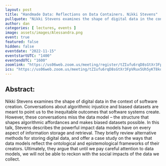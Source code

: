 ```yaml
---
layout: post
title: "Handmade Data: Reflections on Data Containers. Nikki Stevens"
pullquote: "Nikki Stevens examines the shape of digital data in the context of software creation"
author: dan
categories: [ lectures, events ]
image: assets/images/Alessandra.png
event: true
featured: false
hidden: false
eventdate: "2022-11-15"
eventstartUTC: "1400"
eventendUTC: "1600"
zoomlink: "https://us06web.zoom.us/meeting/register/tZIufu6rqD8sGtXr3FpVRux5Uh5yKT8konzO"
ics: "https://us06web.zoom.us/meeting/tZIufu6rqD8sGtXr3FpVRux5Uh5yKT8konzO/ics"
---
```


<!--- debug nikki 1 -->

## Abstract:

Nikki Stevens examines the shape of digital data in the context of software creation. Conversations about algorithmic injustice and biased datasets are meant to point us to the inequitable outcomes that software systems create.  However, these conversations miss the data model – the structure that shapes algorithmic affordances and makes biased datasets possible. In this talk, Stevens describes the powerful impact data models have on every aspect of information storage and retrieval. They briefly review alternative methods for storing digital data, and offer a case study on the ways that data models reflect the ontological and epistemological frameworks of their creators. Ultimately, they argue that until we pay careful attention to data models, we will not be able to reckon with the social impacts of the data we collect.
